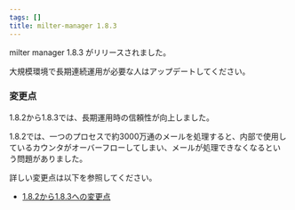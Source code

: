 ```yaml
---
tags: []
title: milter-manager 1.8.3
---
```

milter manager 1.8.3 がリリースされました。
<!--more-->


大規模環境で長期連続運用が必要な人はアップデートしてください。

### 変更点

1.8.2から1.8.3では、長期運用時の信頼性が向上しました。

1.8.2では、一つのプロセスで約3000万通のメールを処理すると、内部で使用し
ているカウンタがオーバーフローしてしまい、メールが処理できなくなるとい
う問題がありました。

詳しい変更点は以下を参照してください。

  * [1.8.2から1.8.3への変更点](/reference/ja/news.html#news.release-1-8-3)
